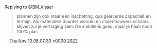 Replying to [@BM\_Visser](https://twitter.com/BM_Visser/status/1590603916227461120)

> plannen zijn ook maar een inschatting, qua geleverde capaciteit en termijn\. Als materialen duurder worden en molenbouwers schaars blijven zul je vertraging zien\. De ambitie is goed, maar je haalt nooit 100% plan

<img src="../../media/tweet.ico" width="12" /> [Thu Nov 10 08:07:33 +0000 2022](https://twitter.com/DromerDenker/status/1590617140507222017)